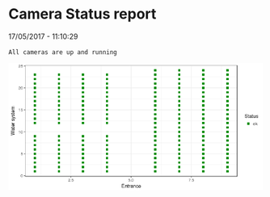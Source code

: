 Camera Status report
================
17/05/2017 - 11:10:29

    All cameras are up and running

![](camreport_files/figure-markdown_github/unnamed-chunk-2-1.png)
